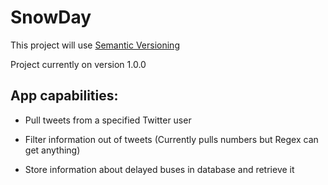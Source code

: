 # SnowDay

This project will use [Semantic Versioning](http://semver.org/)

Project currently on version 1.0.0

App capabilities:
-------------------------------------------------------------------
- Pull tweets from a specified Twitter user

- Filter information out of tweets (Currently pulls numbers but Regex can get anything)

- Store information about delayed buses in database and retrieve it

